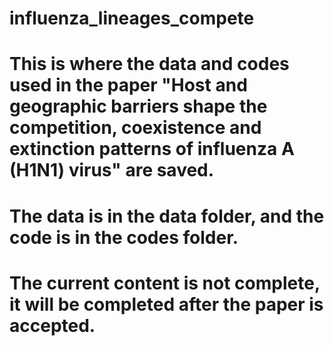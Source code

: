 # influenza_lineages_compete
# This is where the data and codes used in the paper "Host and geographic barriers shape the competition, coexistence and extinction patterns of influenza A (H1N1) virus" are saved.
# The data is in the data folder, and the code is in the codes folder. 
# The current content is not complete, it will be completed after the paper is accepted.
